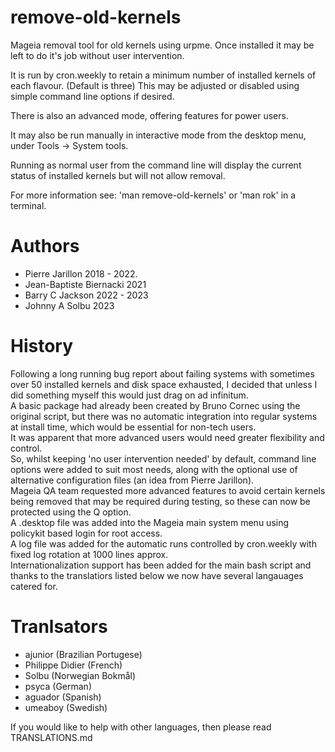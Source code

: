 # remove-old-kernels
Mageia removal tool for old kernels using urpme.
Once installed it may be left to do it's job without user intervention.

It is run by cron.weekly to retain a minimum number of installed kernels
of each flavour. (Default is three)
This may be adjusted or disabled using simple command line options if desired.

There is also an advanced mode, offering features for power users.

It may also be run manually in interactive mode from the desktop menu,
under Tools -> System tools.

Running as normal user from the command line will display the current status
of installed kernels but will not allow removal.

For more information see: 'man remove-old-kernels' or 'man rok' in a terminal.

# Authors
 * Pierre Jarillon 2018 - 2022.
 * Jean-Baptiste Biernacki 2021
 * Barry C Jackson 2022 - 2023
 * Johnny A Solbu 2023 

# History
Following a long running bug report about failing systems with sometimes over 50 installed kernels and
disk space exhausted, I decided that unless I did something myself this would just drag on ad infinitum.  
A basic package had already been created by Bruno Cornec using the original script, but there was no automatic integration into
regular systems at install time, which would be essential for non-tech users.  
It was apparent that more advanced users would need greater flexibility and control.  
So, whilst keeping 'no user intervention needed' by default, command line options were added to suit most needs, along with
the optional use of alternative configuration files (an idea from Pierre Jarillon).  
Mageia QA team requested more advanced features to avoid certain kernels being removed that may be required during testing,
so these can now be protected using the Q option.  
A .desktop file was added into the Mageia main system menu using policykit based login for root access.  
A log file was added for the automatic runs controlled by cron.weekly with fixed log rotation at 1000 lines approx.  
Internationalization support has been added for the main bash script and thanks to the translatiors listed below we now have several langauages
catered for.  

# Tranlsators
 * ajunior (Brazilian Portugese)
 * Philippe Didier (French)
 * Solbu (Norwegian Bokmål)
 * psyca (German)
 * aguador (Spanish)
 * umeaboy (Swedish)  

If you would like to help with other languages, then please read TRANSLATIONS.md



